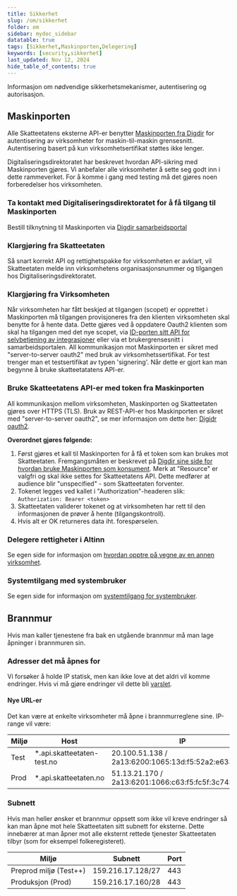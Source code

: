 ```yaml
---
title: Sikkerhet
slug: /om/sikkerhet
folder: om
sidebar: mydoc_sidebar
datatable: true
tags: [Sikkerhet,Maskinporten,Delegering]
keywords: [security,sikkerhet]
last_updated: Nov 12, 2024
hide_table_of_contents: true
---
```

<Summary>Informasjon om nødvendige sikkerhetsmekanismer, autentisering og autorisasjon.</Summary>

## Maskinporten

Alle Skatteetatens eksterne API-er benytter [Maskinporten fra Digdir](https://samarbeid.digdir.no/maskinporten/maskinporten/25) for autentisering av virksomheter for maskin-til-maskin grensesnitt. Autentisering basert på kun virksomhetsertifikat støttes ikke lenger.

Digitaliseringsdirektoratet har beskrevet hvordan API-sikring med Maskinporten gjøres. Vi anbefaler alle virksomheter å sette seg godt inn i dette rammeverket. For å komme i gang med testing må det gjøres noen forberedelser hos virksomheten.

### Ta kontakt med Digitaliseringsdirektoratet for å få tilgang til Maskinporten
Bestill tilknytning til Maskinporten via [Digdir samarbeidsportal](https://samarbeid.digdir.no/)
  
### Klargjøring fra Skatteetaten
Så snart korrekt API og rettighetspakke for virksomheten er avklart, vil Skatteetaten melde inn virksomhetens organisasjonsnummer og tilgangen hos Digitaliseringsdirektoratet. 

### Klargjøring fra Virksomheten
Når virksomheten har fått beskjed at tilgangen (scopet) er opprettet i Maskinporten må tilgangen provisjoneres fra den klienten virksomheten skal benytte for å hente data. Dette gjøres ved å oppdatere Oauth2 klienten som skal ha tilgangen med det nye scopet, via [ID-porten sitt API for selvbetjening av integrasjoner](https://docs.digdir.no/oidc_api_admin_maskinporten) eller via et brukergrensesnitt i samarbeidsportalen. All kommunikasjon mot Maskinporten er sikret med "server-to-server oauth2" med bruk av virksomhetssertifikat. For test trenger man et testsertifikat av typen 'signering'. Når dette er gjort kan man begynne å bruke skatteetatatens API-er.

### Bruke Skatteetatens API-er med token fra Maskinporten
All kommunikasjon mellom virksomheten, Maskinporten og Skatteetaten gjøres over HTTPS (TLS). Bruk av REST-API-er hos Maskinporten er sikret med "server-to-server oauth2", se mer informasjon om dette her: [Digidr oauth2](https://docs.digdir.no/oidc_auth_server-to-server-oauth2).

**Overordnet gjøres følgende:**
1. Først gjøres et kall til Maskinporten for å få et token som kan brukes mot Skatteetaten. Fremgangsmåten er beskrevet på [Digdir sine side for hvordan bruke Maskinporten som konsument](https://docs.digdir.no/docs/Maskinporten/maskinporten_guide_apikonsument#bruke-delegering-som-konsument). Merk at "Resource" er valgfri og skal ikke settes for Skatteetatens API. Dette medfører at audience blir "unspecified" - som Skatteetaten forventer.
2. Tokenet legges ved kallet i "Authorization"-headeren slik: `Authorization: Bearer <token>`
3. Skatteetaten validerer tokenet og at virksomheten har rett til den informasjonen de prøver å hente (tilgangskontroll).
4. Hvis alt er OK returneres data iht. forespørselen.

### Delegere rettigheter i Altinn
Se egen side for informasjon om [hvordan opptre på vegne av en annen virksomhet](./delegering.md).

### Systemtilgang med systembruker
Se egen side for informasjon om [systemtilgang for systembruker](./systemtilgang.md).

## Brannmur

Hvis man kaller tjenestene fra bak en utgående brannmur må man lage åpninger i brannmuren sin.

### Adresser det må åpnes for

Vi forsøker å holde IP statisk, men kan ikke love at det aldri vil komme endringer.
Hvis vi må gjøre endringer vil dette bli [varslet](./varsler.md).

#### Nye URL-er
Det kan være at enkelte virksomheter må åpne i brannmurreglene sine. IP-range vil være:

| Miljø | Host | IP | 
|---|---|---|
| Test | *.api.skatteetaten-test.no | 20.100.51.138 / 2a13:6200:1065:13d:f5:52a2:e633:8625 |
| Prod | *.api.skatteetaten.no | 51.13.21.170 / 2a13:6201:1066:c63:f5:fc5f:3c74:30c0 |

### Subnett

Hvis man heller ønsker et brannmur oppsett som ikke vil kreve endringer så kan man åpne mot hele Skatteetaten sitt subnett for eksterne.
Dette innebærer at man åpner mot alle eksternt rettede tjenester Skatteetaten tilbyr (som for eksempel folkeregisteret).

| Miljø | Subnett | Port | 
|---|---|---|
| Preprod miljø (Test++) | 159.216.17.128/27 | 443 |
| Produksjon (Prod) | 159.216.17.160/28 | 443 |
